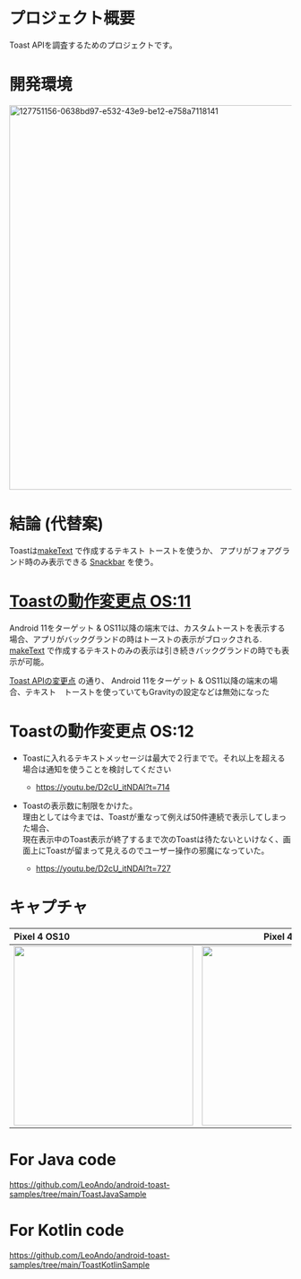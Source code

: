 # プロジェクト概要
Toast APIを調査するためのプロジェクトです。

# 開発環境
<img width="686" alt="127751156-0638bd97-e532-43e9-be12-e758a7118141" src="https://user-images.githubusercontent.com/16476224/128230885-30d23c7f-5714-4590-9592-ec3f733b39e0.png">

# 結論 (代替案)

Toastは[makeText](https://developer.android.com/reference/kotlin/android/widget/Toast?hl=ja#maketext) で作成するテキスト トーストを使うか、
アプリがフォアグランド時のみ表示できる [Snackbar](https://developer.android.com/reference/com/google/android/material/snackbar/Snackbar) を使う。

# [Toastの動作変更点 OS:11](https://developer.android.com/about/versions/11/behavior-changes-11?hl=ja#toasts)

Android 11をターゲット & OS11以降の端末では、カスタムトーストを表示する場合、アプリがバックグランドの時はトーストの表示がブロックされる.<br>
[makeText](https://developer.android.com/reference/kotlin/android/widget/Toast?hl=ja#maketext) で作成するテキストのみの表示は引き続きバックグランドの時でも表示が可能。

[Toast APIの変更点](https://developer.android.com/about/versions/11/behavior-changes-11?hl=ja#text-toast-api-changes) の通り、
Android 11をターゲット & OS11以降の端末の場合、テキスト　トーストを使っていてもGravityの設定などは無効になった

# Toastの動作変更点 OS:12
- Toastに入れるテキストメッセージは最大で２行までで。それ以上を超える場合は通知を使うことを検討してください<br>
  - https://youtu.be/D2cU_itNDAI?t=714

- Toastの表示数に制限をかけた。 <br>理由としては今までは、Toastが重なって例えば50件連続で表示してしまった場合、<br>現在表示中のToast表示が終了するまで次のToastは待たないといけなく、画面上にToastが留まって見えるのでユーザー操作の邪魔になっていた。<br>
  -  https://youtu.be/D2cU_itNDAI?t=727

# キャプチャ

| Pixel 4 OS10 | Pixel 4 OS11 |
|:---|:---:|
| <img src="https://user-images.githubusercontent.com/16476224/117284945-5f325080-aea2-11eb-8278-c68feb8765a6.gif" width=320 /> | <img src="https://user-images.githubusercontent.com/16476224/117284926-58a3d900-aea2-11eb-9179-1294d8b03caf.gif" width=320 /> |

# For Java code
https://github.com/LeoAndo/android-toast-samples/tree/main/ToastJavaSample
# For Kotlin code
https://github.com/LeoAndo/android-toast-samples/tree/main/ToastKotlinSample
